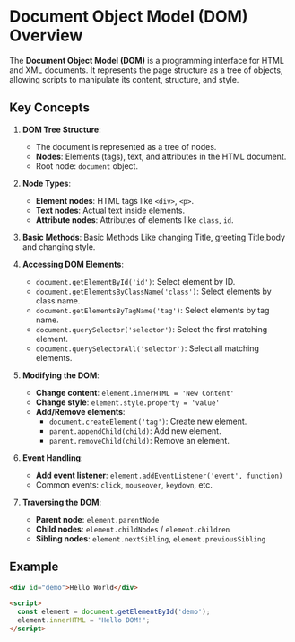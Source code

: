 # Document Object Model (DOM) Overview

The **Document Object Model (DOM)** is a programming interface for HTML and XML documents. It represents the page structure as a tree of objects, allowing scripts to manipulate its content, structure, and style.

## Key Concepts

1. **DOM Tree Structure**:
   - The document is represented as a tree of nodes.
   - **Nodes**: Elements (tags), text, and attributes in the HTML document.
   - Root node: `document` object.

2. **Node Types**:
   - **Element nodes**: HTML tags like `<div>`, `<p>`.
   - **Text nodes**: Actual text inside elements.
   - **Attribute nodes**: Attributes of elements like `class`, `id`.
3. **Basic Methods**: Basic Methods Like changing Title, greeting Title,body and changing style.
   


4. **Accessing DOM Elements**:
   - `document.getElementById('id')`: Select element by ID.
   - `document.getElementsByClassName('class')`: Select elements by class name.
   - `document.getElementsByTagName('tag')`: Select elements by tag name.
   - `document.querySelector('selector')`: Select the first matching element.
   - `document.querySelectorAll('selector')`: Select all matching elements.

5. **Modifying the DOM**:
   - **Change content**: `element.innerHTML = 'New Content'`
   - **Change style**: `element.style.property = 'value'`
   - **Add/Remove elements**:
     - `document.createElement('tag')`: Create new element.
     - `parent.appendChild(child)`: Add new element.
     - `parent.removeChild(child)`: Remove an element.

6. **Event Handling**:
   - **Add event listener**: `element.addEventListener('event', function)`
   - Common events: `click`, `mouseover`, `keydown`, etc.

7. **Traversing the DOM**:
   - **Parent node**: `element.parentNode`
   - **Child nodes**: `element.childNodes` / `element.children`
   - **Sibling nodes**: `element.nextSibling`, `element.previousSibling`

## Example
```html
<div id="demo">Hello World</div>

<script>
  const element = document.getElementById('demo');
  element.innerHTML = "Hello DOM!";
</script>
```